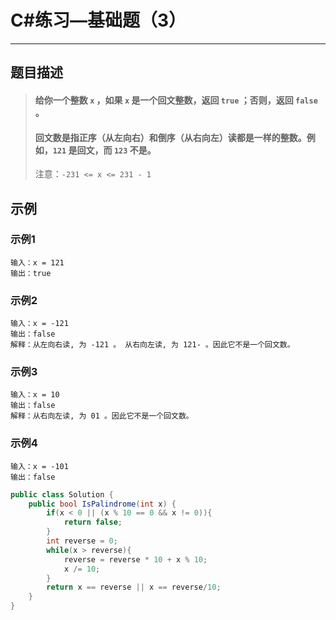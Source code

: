 #  C#练习—基础题（3）
***
##  题目描述
> ####  给你一个整数 `x` ，如果 `x` 是一个回文整数，返回 `true` ；否则，返回 `false` 。
> #### 回文数是指正序（从左向右）和倒序（从右向左）读都是一样的整数。例如，`121` 是回文，而 `123` 不是。
>
> 注意：`-231 <= x <= 231 - 1`
## 示例
### 示例1
```
输入：x = 121
输出：true
```
### 示例2
```
输入：x = -121
输出：false
解释：从左向右读, 为 -121 。 从右向左读, 为 121- 。因此它不是一个回文数。
```
### 示例3
```
输入：x = 10
输出：false
解释：从右向左读, 为 01 。因此它不是一个回文数。
```
### 示例4
```
输入：x = -101
输出：false
```
```C#
public class Solution {
    public bool IsPalindrome(int x) {
        if(x < 0 || (x % 10 == 0 && x != 0)){
            return false;
        }
        int reverse = 0;
        while(x > reverse){
            reverse = reverse * 10 + x % 10;
            x /= 10;
        }
        return x == reverse || x == reverse/10;       
    }
}
```